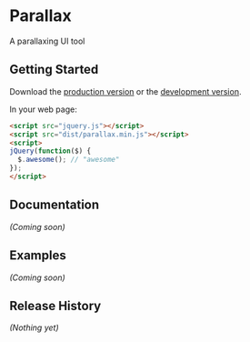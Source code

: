 # Parallax

A parallaxing UI tool

## Getting Started
Download the [production version][min] or the [development version][max].

[min]: https://raw.github.com/hatchddigital/parallax/master/dist/parallax.min.js
[max]: https://raw.github.com/hatchddigital/parallax/master/dist/parallax.js

In your web page:

```html
<script src="jquery.js"></script>
<script src="dist/parallax.min.js"></script>
<script>
jQuery(function($) {
  $.awesome(); // "awesome"
});
</script>
```

## Documentation
_(Coming soon)_

## Examples
_(Coming soon)_

## Release History
_(Nothing yet)_

